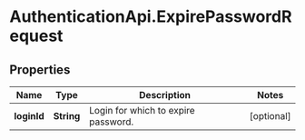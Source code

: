 # AuthenticationApi.ExpirePasswordRequest

## Properties

Name | Type | Description | Notes
------------ | ------------- | ------------- | -------------
**loginId** | **String** | Login for which to expire password. | [optional] 


